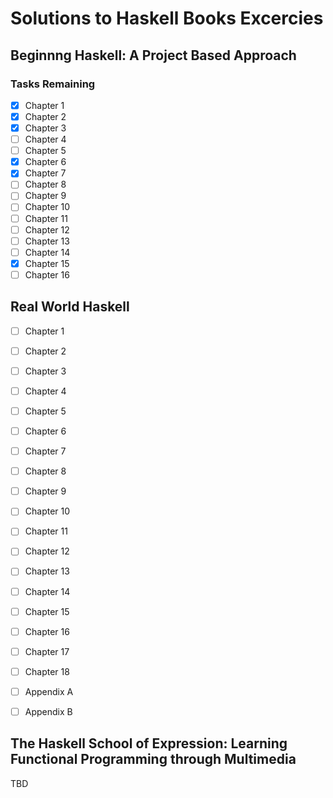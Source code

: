 # Solutions to Haskell Books Excercies

## Beginnng Haskell: A Project Based Approach

### Tasks Remaining
  - [x] Chapter 1
  - [x] Chapter 2
  - [x] Chapter 3
  - [ ] Chapter 4
  - [ ] Chapter 5
  - [x] Chapter 6
  - [x] Chapter 7
  - [ ] Chapter 8 
  - [ ] Chapter 9
  - [ ] Chapter 10
  - [ ] Chapter 11
  - [ ] Chapter 12
  - [ ] Chapter 13
  - [ ] Chapter 14
  - [x] Chapter 15
  - [ ] Chapter 16

## Real World Haskell
- [ ] Chapter 1
- [ ] Chapter 2
- [ ] Chapter 3
- [ ] Chapter 4
- [ ] Chapter 5
- [ ] Chapter 6
- [ ] Chapter 7
- [ ] Chapter 8
- [ ] Chapter 9
- [ ] Chapter 10
- [ ] Chapter 11
- [ ] Chapter 12
- [ ] Chapter 13
- [ ] Chapter 14
- [ ] Chapter 15
- [ ] Chapter 16
- [ ] Chapter 17
- [ ] Chapter 18
- [ ] Appendix A
- [ ] Appendix B


## The Haskell School of Expression: Learning Functional Programming through Multimedia

TBD
